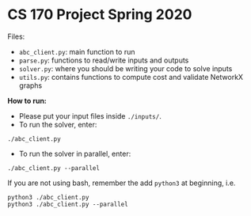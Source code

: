# CS 170 Project Spring 2020

Files:
- `abc_client.py`: main function to run
- `parse.py`: functions to read/write inputs and outputs
- `solver.py`: where you should be writing your code to solve inputs
- `utils.py`: contains functions to compute cost and validate NetworkX graphs

**How to run:** 

- Please put your input files inside `./inputs/`. 
- To run the solver, enter: 
```shell
./abc_client.py
```

- To run the solver in parallel, enter:

```shell
./abc_client.py --parallel
```

If you are not using bash, remember the add `python3` at beginning, i.e.

```shell
python3 ./abc_client.py
python3 ./abc_client.py --parallel
```

